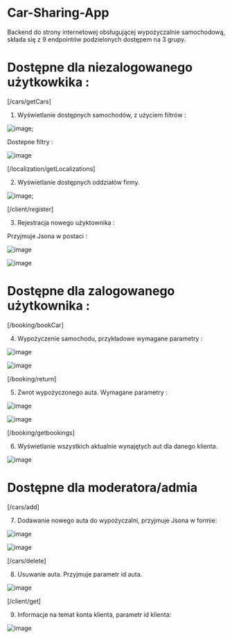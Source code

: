 # Car-Sharing-App


Backend do strony internetowej obsługującej wypożyczalnie samochodową, składa się z 9 endpointów podzielonych dostępem na 3 grupy.

# Dostępne dla niezalogowanego użytkowkika : 

[/cars/getCars]

1. Wyświetlanie dostępnych samochodów, z użyciem filtrów :

![image](https://user-images.githubusercontent.com/76206945/154499578-0f9177f7-dff4-46a3-b695-a8393d8fb9b0.png);

  Dostepne filtry : 
  
  ![image](https://user-images.githubusercontent.com/76206945/154503324-629c912b-cf22-4385-b6ee-dff9e5317dcb.png)


[/localization/getLocalizations]

2. Wyświetlanie dostępnych oddziałów firmy.

![image](https://user-images.githubusercontent.com/76206945/154500127-07c3e6a2-8d3a-4080-88d4-4f47d79c2d54.png);


[/client/register]

3. Rejestracja nowego użyktownika : 

Przyjmuje Jsona w postaci : 

![image](https://user-images.githubusercontent.com/76206945/154502779-688f8779-b8f7-49a1-8ac6-df287cb94257.png)

![image](https://user-images.githubusercontent.com/76206945/154505197-7c37f313-c657-470c-8805-107d07f2cbeb.png)


# Dostępne dla zalogowanego użytkownika : 

[/booking/bookCar]

4. Wypożyczenie samochodu, przykładowe wymagane parametry : 

![image](https://user-images.githubusercontent.com/76206945/154503083-4df76d9a-e042-4779-b48f-61d6aa6eb0bd.png)

![image](https://user-images.githubusercontent.com/76206945/154506115-c2fa7b91-9ae8-40e8-92bb-dc88ecd61362.png)

[/booking/return]

5. Zwrot wypożyczonego auta. Wymagane parametry : 

![image](https://user-images.githubusercontent.com/76206945/154504981-e39640c3-b99e-4e32-b67a-2236d84aeffb.png)

![image](https://user-images.githubusercontent.com/76206945/154506419-cc07b551-16fc-4cf1-aae8-05130b6b8201.png)

[/booking/getbookings]

6. Wyświetlanie wszystkich aktualnie wynajętych aut dla danego klienta. 

![image](https://user-images.githubusercontent.com/76206945/154514597-b7f68045-d722-4e03-9e00-6949b1419595.png)

# Dostępne dla moderatora/admia

[/cars/add]

7. Dodawanie nowego auta do wypożyczalni, przyjmuje Jsona w formie:

![image](https://user-images.githubusercontent.com/76206945/154516630-7a371296-897b-4365-a87f-b9ac100d94d7.png)

![image](https://user-images.githubusercontent.com/76206945/154516873-7b70db09-97c2-4243-b5a9-209ce25395d3.png)

[/cars/delete]

8. Usuwanie auta. Przyjmuje parametr id auta.

![image](https://user-images.githubusercontent.com/76206945/154517256-ecca90b5-1506-4c60-98b5-f04bf315a806.png)

[/client/get]

9. Informacje na temat konta klienta, parametr id klienta: 

![image](https://user-images.githubusercontent.com/76206945/154553065-ee6dcef5-b060-4815-9974-2cb2e6385f0a.png)

